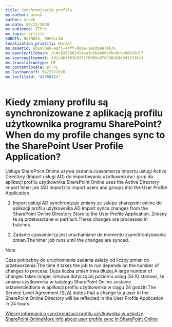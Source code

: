 ```yaml
---
title: Synchronizacja profilu
ms.author: arnek
author: arnek
ms.date: 04/21/2020
ms.audience: ITPro
ms.topic: article
ROBOTS: NOINDEX, NOFOLLOW
localization_priority: Normal
ms.assetid: 6b695be8-eaf5-44ff-b0ae-1e0d89e7ab36
ms.openlocfilehash: dc6e0280961d14aa3e6bd466afbe0cbe89418d17
ms.sourcegitcommit: 631cbb5f03e5371f0995e976536d24e9d13746c3
ms.translationtype: MT
ms.contentlocale: pl-PL
ms.lasthandoff: 04/22/2020
ms.locfileid: "43768123"
---
```

# <a name="when-do-my-profile-changes-sync-to-the-sharepoint-user-profile-application"></a><span data-ttu-id="dd5ad-102">Kiedy zmiany profilu są synchronizowane z aplikacją profilu użytkownika programu SharePoint?</span><span class="sxs-lookup"><span data-stu-id="dd5ad-102">When do my profile changes sync to the SharePoint User Profile Application?</span></span>

<span data-ttu-id="dd5ad-103">Usługa SharePoint Online używa zadania czasomierza importu usługi Active Directory (Import usługi AD) do importowania użytkowników i grup do aplikacji profilu użytkownika.</span><span class="sxs-lookup"><span data-stu-id="dd5ad-103">SharePoint Online uses the Active Directory Import timer job (AD Import) to import users and groups into the User Profile Application.</span></span> 
  
1. <span data-ttu-id="dd5ad-104">Import usługi AD synchronizuje zmiany ze sklepu sharepoint online do aplikacji profilu użytkownika.</span><span class="sxs-lookup"><span data-stu-id="dd5ad-104">AD Import syncs changes from the SharePoint Online Directory Store to the User Profile Application.</span></span> <span data-ttu-id="dd5ad-105">Zmiany te są przetwarzane w partiach.</span><span class="sxs-lookup"><span data-stu-id="dd5ad-105">These changes are processed in batches.</span></span>
    
2. <span data-ttu-id="dd5ad-106">Zadanie czasomierza jest uruchamiane do momentu zsynchronizowania zmian.</span><span class="sxs-lookup"><span data-stu-id="dd5ad-106">The timer job runs until the changes are synced.</span></span>
    
> [!NOTE]
> <span data-ttu-id="dd5ad-107">Czas potrzebny do uruchomienia zadania zależy od liczby zmian do przetworzenia.</span><span class="sxs-lookup"><span data-stu-id="dd5ad-107">The time it takes the job to run depends on the number of changes to process.</span></span> <span data-ttu-id="dd5ad-108">Duża liczba zmian trwa dłużej.</span><span class="sxs-lookup"><span data-stu-id="dd5ad-108">A large number of changes takes longer.</span></span> <span data-ttu-id="dd5ad-109">Umowa dotyczącej poziomu usług (SLA) stanowi, że zmiana użytkownika w katalogu SharePoint Online zostanie odzwierciedlona w aplikacji profilu użytkownika w ciągu 24 godzin.</span><span class="sxs-lookup"><span data-stu-id="dd5ad-109">The Service Level Agreement (SLA) states that a change to a user in the SharePoint Online Directory will be reflected in the User Profile Application in 24 hours.</span></span> 
  
[<span data-ttu-id="dd5ad-110">Więcej informacji o synchronizacji profilu użytkownika w usłudze SharePoint Online</span><span class="sxs-lookup"><span data-stu-id="dd5ad-110">More info about user profile sync in SharePoint Online</span></span>](https://go.microsoft.com/fwlink/?linkid=875671)
  

